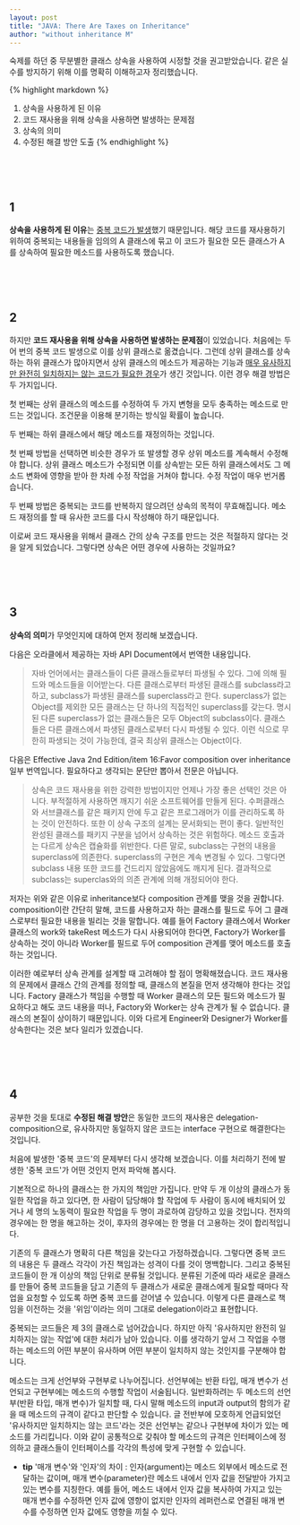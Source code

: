 ```yaml
---
layout: post
title: "JAVA: There Are Taxes on Inheritance"
author: "without inheritance M"
---
```




숙제를 하던 중 무분별한 클래스 상속을 사용하여 시정할 것을 권고받았습니다. 같은 실수를 방지하기 위해 이를 명확히 이해하고자 정리했습니다. 

{% highlight markdown %}
1. 상속을 사용하게 된 이유
2. 코드 재사용을 위해 상속을 사용하면 발생하는 문제점
3. 상속의 의미
4. 수정된 해결 방안 도출
{% endhighlight %}


<br>
<br>
<br>


## 1
**상속을 사용하게 된 이유**는 <ins>중복 코드가 발생</ins>했기 때문입니다. 해당 코드를 재사용하기 위하여 중복되는 내용들을 임의의 A 클래스에 묶고 이 코드가 필요한 모든 클래스가 A를 상속하여 필요한 메소드를 사용하도록 했습니다. 

<br>
<br>
<br>

## 2
하지만 **코드 재사용을 위해 상속을 사용하면 발생하는 문제점**이 있었습니다. 처음에는 두어 번의 중복 코드 발생으로 이를 상위 클래스로 옮겼습니다. 그런데 상위 클래스를 상속하는 하위 클래스가 많아지면서 상위 클래스의 메소드가 제공하는 기능과 <ins>매우 유사하지만 완전히 일치하지는 않는 코드가 필요한 경우</ins>가 생긴 것입니다. 이런 경우 해결 방법은 두 가지입니다.

  첫 번째는 상위 클래스의 메소드를 수정하여 두 가지 변형을 모두 충족하는 메소드로 만드는 것입니다. 조건문을 이용해 분기하는 방식일 확률이 높습니다.

 두 번째는 하위 클래스에서 해당 메소드를 재정의하는 것입니다.

 첫 번째 방법을 선택하면 비슷한 경우가 또 발생할 경우 상위 메소드를 계속해서 수정해야 합니다. 상위 클래스 메소드가 수정되면 이를 상속받는 모든 하위 클래스에서도 그 메소드 변화에 영향을 받아 한 차례 수정 작업을 거쳐야 합니다. 수정 작업이 매우 번거롭습니다.

 두 번째 방법은 중복되는 코드를 반복하지 않으려던 상속의 목적이 무효해집니다. 메소드 재정의를 할 때 유사한 코드를 다시 작성해야 하기 때문입니다.

 이로써 코드 재사용을 위해서 클래스 간의 상속 구조를 만드는 것은 적절하지 않다는 것을 알게 되었습니다. 그렇다면 상속은 어떤 경우에 사용하는 것일까요?

<br>
<br>
<br>

## 3 
**상속의 의미**가 무엇인지에 대하여 먼저 정리해 보겠습니다.

  
 다음은 오라클에서 제공하는 자바 API Document에서 번역한 내용입니다.
 >자바 언어에서는 클래스들이 다른 클래스들로부터 파생될 수 있다. 그에 의해 필드와 메소드들을 이어받는다. 다른 클래스로부터 파생된 클래스를 subclass라고 하고, subclass가 파생된 클래스를 superclass라고 한다. superclass가 없는 Object를 제외한 모든 클래스는 단 하나의 직접적인 superclass를 갖는다. 명시된 다른 superclass가 없는 클래스들은 모두 Object의 subclass이다. 클래스들은 다른 클래스에서 파생된 클래스로부터 다시 파생될 수 있다. 이런 식으로 무한히 파생되는 것이 가능한데, 결국 최상위 클래스는 Object이다.


 다음은 Effective Java 2nd Edition/item 16:Favor composition over inheritance 일부 번역입니다. 필요하다고 생각되는 문단만 뽑아서 전문은 아닙니다.

> 상속은 코드 재사용을 위한 강력한 방법이지만 언제나 가장 좋은 선택인 것은 아니다. 부적절하게 사용하면 깨지기 쉬운 소프트웨어를 만들게 된다. 수퍼클래스와 서브클래스를 같은 패키지 안에 두고 같은 프로그래머가 이를 관리하도록 하는 것이 안전하다. 또한 이 상속 구조의 설계는 문서화되는 편이 좋다. 일반적인 완성된 클래스를 패키지 구분을 넘어서 상속하는 것은 위험하다. 메소드 호출과는 다르게 상속은 캡슐화를 위반한다. 다른 말로, subclass는 구현의 내용을 superclass에 의존한다. superclass의 구현은 계속 변경될 수 있다. 그렇다면 subclass 내용 또한 코드를 건드리지 않았음에도 깨지게 된다. 결과적으로 subclass는 superclas와의 의존 관계에 의해 개정되어야 한다.


 저자는 위와 같은 이유로 inheritance보다 composition 관계를 맺을 것을 권합니다. composition이란 간단히 말해, 코드를 사용하고자 하는 클래스를 필드로 두어 그 클래스로부터 필요한 내용을 빌리는 것을 말합니다. 예를 들어 Factory 클래스에서 Worker 클래스의 work와 takeRest 메소드가 다시 사용되어야 한다면, Factory가 Worker를 상속하는 것이 아니라 Worker를 필드로 두어 composition 관계를 맺어 메소드를 호출하는 것입니다.

 이러한 예로부터 상속 관계를 설계할 때 고려해야 할 점이 명확해졌습니다. 코드 재사용의 문제에서 클래스 간의 관계를 정의할 때, 클래스의 본질을 먼저 생각해야 한다는 것입니다. Factory 클래스가 책임을 수행할 때 Worker 클래스의 모든 필드와 메소드가 필요하다고 해도 코드 내용을 떠나, Factory와 Worker는 상속 관계가 될 수 없습니다. 클래스의 본질이 상이하기 때문입니다. 이와 다르게 Engineer와 Designer가 Worker를 상속한다는 것은 보다 일리가 있겠습니다.

<br>
<br>
<br>

## 4
공부한 것을 토대로 **수정된 해결 방안**은 동일한 코드의 재사용은 delegation-composition으로, 유사하지만 동일하지 않은 코드는 interface 구현으로 해결한다는 것입니다.

 처음에 발생한 '중복 코드'의 문제부터 다시 생각해 보겠습니다. 이를 처리하기 전에 발생한 '중복 코드'가 어떤 것인지 먼저 파악해 봅시다.

 기본적으로 하나의 클래스는 한 가지의 책임만 가집니다. 만약 두 개 이상의 클래스가 동일한 작업을 하고 있다면, 한 사람이 담당해야 할 작업에 두 사람이 동시에 배치되어 있거나 세 명의 노동력이 필요한 작업을 두 명이 과로하여 감당하고 있을 것입니다. 전자의 경우에는 한 명을 해고하는 것이, 후자의 경우에는 한 명을 더 고용하는 것이 합리적입니다.

 기존의 두 클래스가 명확히 다른 책임을 갖는다고 가정하겠습니다. 그렇다면 중복 코드의 내용은 두 클래스 각각이 가진 책임과는 성격이 다를 것이 명백합니다. 그리고 중복된 코드들이 한 개 이상의 책임 단위로 분류될 것입니다. 분류된 기준에 따라 새로운 클래스를 만들어 중복 코드들을 담고 기존의 두 클래스가 새로운 클래스에게 필요할 때마다 작업을 요청할 수 있도록 하면 중복 코드를 걷어낼 수 있습니다. 이렇게 다른 클래스로 책임을 이전하는 것을 '위임'이라는 의미 그대로 delegation이라고 표현합니다.

 중복되는 코드들은 제 3의 클래스로 넘어갔습니다. 하지만 아직 '유사하지만 완전히 일치하지는 않는 작업'에 대한 처리가 남아 있습니다. 이를 생각하기 앞서 그 작업을 수행하는 메소드의 어떤 부분이 유사하며 어떤 부분이 일치하지 않는 것인지를 구분해야 합니다.

 메소드는 크게 선언부와 구현부로 나누어집니다. 선언부에는 반환 타입, 매개 변수가 선언되고 구현부에는 메소드의 수행할 작업이 서술됩니다. 일반화하려는 두 메소드의 선언부(반환 타입, 매개 변수)가 일치할 때, 다시 말해 메소드의 input과 output의 함의가 같을 때 메소드의 규격이 같다고 판단할 수 있습니다. 글 전반부에 모호하게 언급되었던 '유사하지만 일치하지는 않는 코드'라는 것은 선언부는 같으나 구현부에 차이가 있는 메소드를 가리킵니다. 이와 같이 공통적으로 갖춰야 할 메소드의 규격은 인터페이스에 정의하고 클래스들이 인터페이스를 각각의 특성에 맞게 구현할 수 있습니다.



 * **tip** '매개 변수'와 '인자'의 차이
  : 인자(argument)는 메소드 외부에서 메소드로 전달하는 값이며, 매개 변수(parameter)란 메소드 내에서 인자 값을 전달받아 가지고 있는 변수를 지칭한다. 예를 들어, 메소드 내에서 인자 값을 복사하여 가지고 있는 매개 변수를 수정하면 인자 값에 영향이 없지만 인자의 레퍼런스로 연결된 매개 변수를 수정하면 인자 값에도 영향을 끼칠 수 있다. 
>
